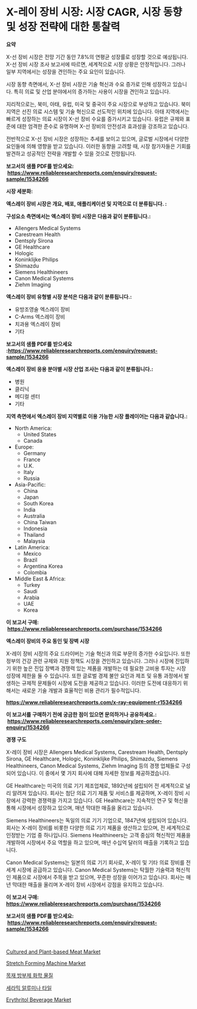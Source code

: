 <p><h1>X-레이 장비 시장: 시장 CAGR, 시장 동향 및 성장 전략에 대한 통찰력</h1></p><p><strong>요약</strong></p>
<p><p>X-선 장비 시장은 전망 기간 동안 7.8%의 연평균 성장률로 성장할 것으로 예상됩니다. X-선 장비 시장 조사 보고서에 따르면, 세계적으로 시장 상황은 안정적입니다. 그러나 일부 지역에서는 성장을 견인하는 주요 요인이 있습니다.</p><p>시장 동향 측면에서, X-선 장비 시장은 기술 혁신과 수요 증가로 인해 성장하고 있습니다. 특히 의료 및 산업 분야에서의 증가하는 사용이 시장을 견인하고 있습니다.</p><p>지리적으로는, 북미, 아태, 유럽, 미국 및 중국이 주요 시장으로 부상하고 있습니다. 북미 지역은 선진 의료 시스템 및 기술 혁신으로 선도적인 위치에 있습니다. 아태 지역에서는 빠르게 성장하는 의료 시장이 X-선 장비 수요를 증가시키고 있습니다. 유럽은 규제와 표준에 대한 엄격한 준수로 유명하며 X-선 장비의 안전성과 효과성을 강조하고 있습니다.</p><p>전반적으로 X-선 장비 시장은 성장하는 추세를 보이고 있으며, 글로벌 시장에서 다양한 요인들에 의해 영향을 받고 있습니다. 이러한 동향을 고려할 때, 시장 참가자들은 기회를 발견하고 성공적인 전략을 개발할 수 있을 것으로 전망됩니다.</p></p>
<p><strong>보고서의 샘플 PDF를 받으세요: &nbsp;<a href="https://www.reliableresearchreports.com/enquiry/request-sample/1534266">https://www.reliableresearchreports.com/enquiry/request-sample/1534266</a></strong></p>
<p><strong>시장 세분화:</strong></p>
<p><strong> 엑스레이 장비 시장은 개요, 배포, 애플리케이션 및 지역으로 더 분류됩니다. :</strong></p>
<p><strong>구성요소 측면에서는 엑스레이 장비 시장은 다음과 같이 분류됩니다.:</strong></p>
<p><ul><li>Allengers Medical Systems</li><li>Carestream Health</li><li>Dentsply Sirona</li><li>GE Healthcare</li><li>Hologic</li><li>Koninklijke Philips</li><li>Shimazdu</li><li>Siemens Healthineers</li><li>Canon Medical Systems</li><li>Ziehm Imaging</li></ul></p>
<p><strong> 엑스레이 장비 유형별 시장 분석은 다음과 같이 분류됩니다.:</strong></p>
<p><ul><li>유방조영술 엑스레이 장비</li><li>C-Arms 엑스레이 장비</li><li>치과용 엑스레이 장비</li><li>기타</li></ul></p>
<p><strong>보고서의 샘플 PDF를 받으세요 :<a href="https://www.reliableresearchreports.com/enquiry/request-sample/1534266">https://www.reliableresearchreports.com/enquiry/request-sample/1534266</a></strong></p>
<p><strong> 엑스레이 장비 응용 분야별 시장 산업 조사는 다음과 같이 분류됩니다.:</strong></p>
<p><ul><li>병원</li><li>클리닉</li><li>메디컬 센터</li><li>기타</li></ul></p>
<p><strong>지역 측면에서 엑스레이 장비 지역별로 이용 가능한 시장 플레이어는 다음과 같습니다.:</strong></p>
<p><ul>
    <li>
        North America:
        <ul>
            <li>United States</li>
            <li>Canada</li>
        </ul>
    </li>
    <li>
        Europe:
        <ul>
            <li>Germany</li>
            <li>France</li>
            <li>U.K.</li>
            <li>Italy</li>
            <li>Russia</li>
        </ul>
    </li>
    <li>
        Asia-Pacific:
        <ul>
            <li>China</li>
            <li>Japan</li>
            <li>South Korea</li>
            <li>India</li>
            <li>Australia</li>
            <li>China Taiwan</li>
            <li>Indonesia</li>
            <li>Thailand</li>
            <li>Malaysia</li>
        </ul>
    </li>
    <li>
        Latin America:
        <ul>
            <li>Mexico</li>
            <li>Brazil</li>
            <li>Argentina Korea</li>
            <li>Colombia</li>
        </ul>
    </li>
    <li>
        Middle East & Africa:
        <ul>
            <li>Turkey</li>
            <li>Saudi</li>
            <li>Arabia</li>
            <li>UAE</li>
            <li>Korea</li>
        </ul>
    </li>
    </ul></p>
<p><strong>이 보고서 구매: &nbsp;<a href="https://www.reliableresearchreports.com/purchase/1534266">https://www.reliableresearchreports.com/purchase/1534266</a></strong></p>
<p><strong>엑스레이 장비의 주요 동인 및 장벽 시장</strong></p>
<p><p>X-레이 장비 시장의 주요 드라이버는 기술 혁신과 의료 부문의 증가한 수요입니다. 또한 정부의 건강 관련 규제와 지원 정책도 시장을 견인하고 있습니다. 그러나 시장에 진입하기 위한 높은 진입 장벽과 경쟁력 있는 제품을 개발하는 데 필요한 고비용 투자는 시장 성장에 제한을 둘 수 있습니다. 또한 글로벌 경제 불안 요인과 제조 및 유통 과정에서 발생하는 규제적 문제들이 시장에 도전을 제공하고 있습니다. 이러한 도전에 대응하기 위해서는 새로운 기술 개발과 효율적인 비용 관리가 필수적입니다.</p></p>
<p><strong><a href="https://www.reliableresearchreports.com/x-ray-equipment-r1534266">https://www.reliableresearchreports.com/x-ray-equipment-r1534266</a></strong></p>
<p><strong>이 보고서를 구매하기 전에 궁금한 점이 있으면 문의하거나 공유하세요.: &nbsp;<a href="https://www.reliableresearchreports.com/enquiry/pre-order-enquiry/1534266">https://www.reliableresearchreports.com/enquiry/pre-order-enquiry/1534266</a></strong></p>
<p><strong>경쟁 구도</strong></p>
<p><p>X-레이 장비 시장은 Allengers Medical Systems, Carestream Health, Dentsply Sirona, GE Healthcare, Hologic, Koninklijke Philips, Shimazdu, Siemens Healthineers, Canon Medical Systems, Ziehm Imaging 등의 경쟁 업체들로 구성되어 있습니다. 이 중에서 몇 가지 회사에 대해 자세한 정보를 제공하겠습니다.</p><p>GE Healthcare는 미국의 의료 기기 제조업체로, 1892년에 설립되어 전 세계적으로 널리 알려져 있습니다. 회사는 첨단 의료 기기 제품 및 서비스를 제공하며, X-레이 장비 시장에서 강력한 경쟁력을 가지고 있습니다. GE Healthcare는 지속적인 연구 및 혁신을 통해 시장에서 성장하고 있으며, 매년 막대한 매출을 올리고 있습니다.</p><p>Siemens Healthineers는 독일의 의료 기기 기업으로, 1847년에 설립되어 있습니다. 회사는 X-레이 장비를 비롯한 다양한 의료 기기 제품을 생산하고 있으며, 전 세계적으로 인정받는 기업 중 하나입니다. Siemens Healthineers는 고객 중심의 혁신적인 제품을 개발하여 시장에서 주요 역할을 하고 있으며, 매년 수십억 달러의 매출을 기록하고 있습니다.</p><p>Canon Medical Systems는 일본의 의료 기기 회사로, X-레이 및 기타 의료 장비를 전 세계 시장에 공급하고 있습니다. Canon Medical Systems는 탁월한 기술력과 혁신적인 제품으로 시장에서 주목을 받고 있으며, 꾸준한 성장을 이어가고 있습니다. 회사는 매년 막대한 매출을 올리며 X-레이 장비 시장에서 강점을 유지하고 있습니다.</p></p>
<p><strong>이 보고서 구매: &nbsp; <a href="https://www.reliableresearchreports.com/purchase/1534266">https://www.reliableresearchreports.com/purchase/1534266</a></strong></p>
<p><strong>보고서의 샘플 PDF를 받으세요: &nbsp;<a href="https://www.reliableresearchreports.com/enquiry/request-sample/1534266">https://www.reliableresearchreports.com/enquiry/request-sample/1534266</a></strong><strong></strong></p>
<p>&nbsp;</p>
<p><p><a href="https://github.com/ashepherd82/Market-Research-Report-List-4/blob/main/cultured-and-plant-based-meat-market.md">Cultured and Plant-based Meat Market</a></p><p><a href="https://view.publitas.com/reportprime-1/stretch-forming-machine-market-research-report-forecasted-for-period-from-2024-2031-by-market-type-market-application-and-region/">Stretch Forming Machine Market</a></p><p><a href="https://github.com/lkwggful07722/Market-Research-Report-List-1/blob/main/920384118007.md">목재 방부제 화학 물질</a></p><p><a href="https://medium.com/@deangaylotyrd8909867/%EC%84%B8%EB%9D%BC%EB%AF%B9-%EC%95%8C%EB%A3%A8%EB%AF%B8%EB%82%98-%ED%83%80%EC%9D%BC-%EC%8B%9C%EC%9E%A5-%EC%A0%84%EB%A7%9D-%EC%82%B0%EC%97%85-%EA%B0%9C%EC%9A%94-%EB%B0%8F-%EC%98%88%EC%B8%A1-2024%EB%85%84%EB%B6%80%ED%84%B0-2031%EB%85%84%EA%B9%8C%EC%A7%80-646d4704f57d">세라믹 알루미나 타일</a></p><p><a href="https://github.com/irfadac/Market-Research-Report-List-2/blob/main/erythritol-beverage-market.md">Erythritol Beverage Market</a></p></p>